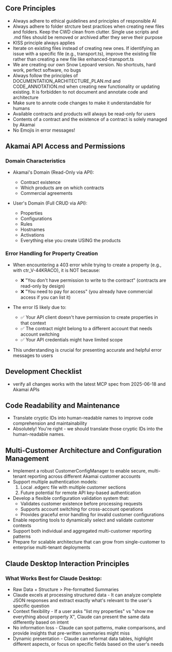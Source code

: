 ## Core Principles

- Always adhere to ethical guidelines and principles of responsible AI
- Always adhere to folder strcture best practices when creating new files and folders. Keep the CWD clean from clutter. Single use scripts and .md files should be removed or archived after they serve their purpose
- KISS principle always applies
- Iterate on existing files instead of creating new ones. If identifying an issue with a specific file (e.g., transport.ts), improve the existing file rather than creating a new file like enhanced-transport.ts
- We are creating our own Snow Lepoard version. No shortcuts, hard work, perfect software, no bugs
- Always follow the principles of DOCUMENTATION_ARCHITECTURE_PLAN.md and CODE_ANNOTATION.md when creating new functionality or updating existing. It is forbidden to not document and annotate code and architecture
- Make sure to annote code changes to make it understandable for humans
- Available contracts and products will always be read-only for users
- Contents of a contract and the existence of a contract is solely managed by Akamai
- No Emojis in error messages!

## Akamai API Access and Permissions

### Domain Characteristics
- Akamai's Domain (Read-Only via API):
  - Contract existence
  - Which products are on which contracts
  - Commercial agreements

- User's Domain (Full CRUD via API):
  - Properties
  - Configurations
  - Rules
  - Hostnames
  - Activations
  - Everything else you create USING the products

### Error Handling for Property Creation
- When encountering a 403 error while trying to create a property (e.g., with ctr_V-44KRACO), it is NOT because:
  - ❌ "You don't have permission to write to the contract" (contracts are read-only by design)
  - ❌ "You need to pay for access" (you already have commercial access if you can list it)

- The error IS likely due to:
  - ✅ Your API client doesn't have permission to create properties in that context
  - ✅ The contract might belong to a different account that needs account switching
  - ✅ Your API credentials might have limited scope

- This understanding is crucial for presenting accurate and helpful error messages to users

## Development Checklist

- verify all changes works with the latest MCP spec from 2025-06-18 and Akamai APIs

## Code Readability and Maintenance

- Translate cryptic IDs into human-readable names to improve code comprehension and maintainability
- Absolutely! You're right - we should translate those cryptic IDs into the human-readable names.

## Multi-Customer Architecture and Configuration Management

- Implement a robust CustomerConfigManager to enable secure, multi-tenant reporting across different Akamai customer accounts
- Support multiple authentication models:
  1. Local .edgerc file with multiple customer sections
  2. Future potential for remote API key-based authentication
- Develop a flexible configuration validation system that:
  - Validates customer existence before processing requests
  - Supports account switching for cross-account operations
  - Provides graceful error handling for invalid customer configurations
- Enable reporting tools to dynamically select and validate customer contexts
- Support both individual and aggregated multi-customer reporting patterns
- Prepare for scalable architecture that can grow from single-customer to enterprise multi-tenant deployments

## Claude Desktop Interaction Principles

### What Works Best for Claude Desktop:

- Raw Data + Structure > Pre-formatted Summaries
- Claude excels at processing structured data - It can analyze complete JSON responses and extract exactly what's relevant to the user's specific question
- Context flexibility - If a user asks "list my properties" vs "show me everything about property X", Claude can present the same data differently based on intent
- No information loss - Claude can spot patterns, make comparisons, and provide insights that pre-written summaries might miss
- Dynamic presentation - Claude can reformat data tables, highlight different aspects, or focus on specific fields based on the user's needs